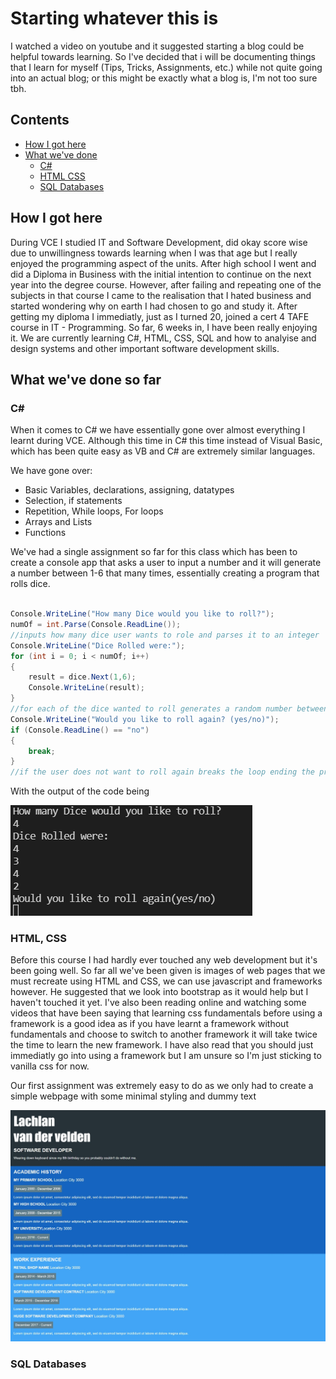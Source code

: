 # Starting whatever this is

I watched a video on youtube and it suggested starting a blog could be helpful towards learning. So I've decided that i will be documenting things that I learn for myself (Tips, Tricks, Assignments, etc.) while not quite going into an actual blog; or this might be exactly what a blog is, I'm not too sure tbh.

## Contents
- [How I got here](#how-i-got-here)
- [What we've done](#what-weve-done-so-far)
    - [C#](#c)
    - [HTML CSS](#html-css)
    - [SQL Databases](#sql-databases)

## How I got here

During VCE I studied IT and Software Development, did okay score wise due to unwillingness towards learning when I was that age but I really enjoyed the programming aspect of the units. After high school I went and did a Diploma in Business with the initial intention to continue on the next year into the degree course. However, after failing and repeating one of the subjects in that course I came to the realisation that I hated business and started wondering why on earth I had chosen to go and study it. After getting my diploma I immediatly, just as I turned 20, joined a cert 4 TAFE course in IT - Programming. So far, 6 weeks in, I have been really enjoying it. We are currently learning C#, HTML, CSS, SQL and how to analyise and design systems and other important software development skills.

## What we've done so far

### C#
When it comes to C# we have essentially gone over almost everything I learnt during VCE. Although this time in C# this time instead of Visual Basic, which has been quite easy as VB and C# are extremely similar languages.

We have gone over:
- Basic Variables, declarations, assigning, datatypes
- Selection, if statements
- Repetition, While loops, For loops
- Arrays and Lists
- Functions

We've had a single assignment so far for this class which has been to create a console app that asks a user to input a number and it will generate a number between 1-6 that many times, essentially creating a program that rolls dice.
```c#

Console.WriteLine("How many Dice would you like to roll?");
numOf = int.Parse(Console.ReadLine());
//inputs how many dice user wants to role and parses it to an integer
Console.WriteLine("Dice Rolled were:");
for (int i = 0; i < numOf; i++)
{
    result = dice.Next(1,6);
    Console.WriteLine(result);
}
//for each of the dice wanted to roll generates a random number between 1 and 6 and prints it
Console.WriteLine("Would you like to roll again? (yes/no)");
if (Console.ReadLine() == "no")
{
    break;
}
//if the user does not want to roll again breaks the loop ending the program, if not loops back to the start.

```

With the output of the code being

![Code output image](./assets/output.png)

### HTML, CSS

Before this course I had hardly ever touched any web development but it's been going well. So far all we've been given is images of web pages that we must recreate using HTML and CSS, we can use javascript and frameworks however. He suggested that we look into bootstrap as it would help but I haven't touched it yet. I've also been reading online and watching some videos that have been saying that learning css fundamentals before using a framework is a good idea as if you have learnt a framework without fundamentals and choose to switch to another framework it will take twice the time to learn the new framework. I have also read that you should just immediatly go into using a framework but I am unsure so I'm just sticking to vanilla css for now.

Our first assignment was extremely easy to do as we only had to create a simple webpage with some minimal styling and dummy text

<img src="./assets/WebProg_Challenge1.png" alt="drawing" width="750"/>

### SQL Databases